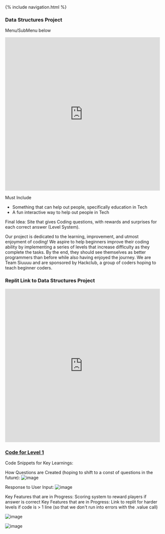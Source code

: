 {% include navigation.html %}

### Data Structures Project
Menu/SubMenu below

<iframe frameborder="0" width="100%" height="500px" src="https://replit.com/@RitvikKeerthi/MenuSubMenu?embed=true"></iframe>

Must Include
- Something that can help out people, specifically education in Tech
- A fun interactive way to help out people in Tech

Final Idea: Site that gives Coding questions, with rewards and surprises for each correct answer (Level System). 

Our project is dedicated to the learning, improvement, and utmost enjoyment of coding! We aspire to help beginners improve their coding ability by implementing a series of levels that increase difficulty as they complete the tasks. By the end, they should see themselves as better programmers than before while also having enjoyed the journey. We are Team Siuuuu and are sponsored by Hackclub, a group of coders hoping to teach beginner coders.

### Replit Link to Data Structures Project
<iframe frameborder="0" width="100%" height="500px" src="https://replit.com/@RitvikKeerthi/Data-Structures-Project?embed=true"></iframe>

### [Code for Level 1](https://github.com/KoolKidKai/Siuuuu/blob/main/templates/level1.html)


Code Snippets for Key Learnings:

How Questions are Created (hoping to shift to a const of questions in the future):
![image](https://user-images.githubusercontent.com/89219486/158040786-9e95a90f-a878-4e34-9806-548a7339d423.png)

Response to User Input:
![image](https://user-images.githubusercontent.com/89219486/158040797-19121083-7785-41ee-ab58-bde0cc441e94.png)

Key Features that are in Progress: Scoring system to reward players if answer is correct
Key Features that are in Progress: Link to replit for harder levels if code is > 1 line (so that we don't run into errors with the .value call)



![image](https://user-images.githubusercontent.com/89219486/158040920-5345f10d-bf95-482f-b319-c32c468c5956.png)

![image](https://user-images.githubusercontent.com/89219486/158040923-c5733999-8dd3-4a59-ad57-8c06a9514bc5.png)
